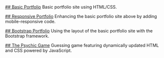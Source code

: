 [## Basic Portfolio](http://kristin-i.com/Homework/Basic-Portfolio/)
Basic portfolio site using HTML/CSS.

[## Responsive Portfolio](http://kristin-i.com/Homework/Responsive-Portfolio/)
Enhancing the basic portfolio site above by adding mobile-responsive code.

[## Bootstrap Portfolio](http://kristin-i.com/Homework/Bootstrap-Portfolio/)
Using the layout of the basic portfolio site with the Bootstrap framework.

[## The Psychic Game](http://kristin-i.com/Homework/Psychic-Game/)
Guessing game featuring dynamically updated HTML and CSS powered by JavaScript.
